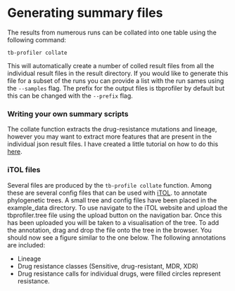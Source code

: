 # Generating summary files

The results from numerous runs can be collated into one table using the following command:

```
tb-profiler collate
```

This will automatically create a number of colled result files from all the individual result files in the result directory. If you would like to generate this file for a subset of the runs you can provide a list with the run sames using the `--samples` flag. The prefix for the output files is tbprofiler by default but this can be changed with the `--prefix` flag.

### Writing your own summary scripts

The collate function extracts the drug-resistance mutations and lineage, however you may want to extract more features that are present in the individual json result files. I have created a little tutorial on how to do this [here](https://jodyphelan.gitbook.io/tb-profiler/writing-a-custom-collate-script).

### iTOL files

Several files are produced by the `tb-profile collate` function. Among these are several config files that can be used with [iTOL](http://itol.embl.de/). to annotate phylogenetic trees. A small tree and config files have been placed in the example_data directory. To use navigate to the iTOL website and upload the tbprofiler.tree file using the upload button on the navigation bar. Once this has been uploaded you will be taken to a visualisation of the tree. To add the annotation, drag and drop the file onto the tree in the browser. You should now see a figure similar to the one below. The following annotations are included:

* Lineage
* Drug resistance classes (Sensitive, drug-resistant, MDR, XDR)
* Drug resistance calls for individual drugs, were filled circles represent resistance.

<img href="https://github.com/jodyphelan/TBProfiler/raw/docs/docs/docs/assets/images/itol_example.png">